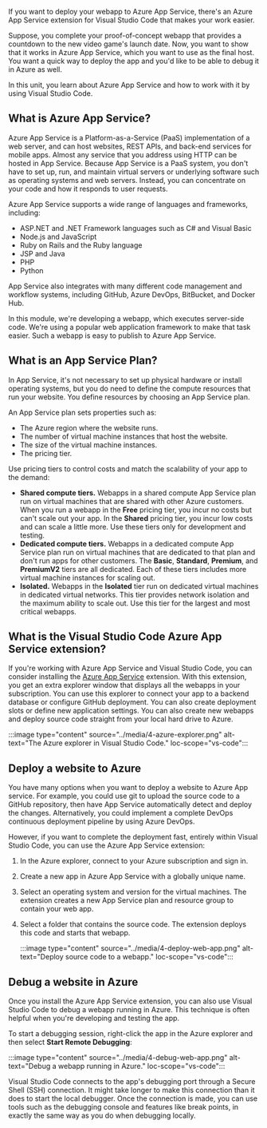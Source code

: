 If you want to deploy your webapp to Azure App Service, there's an Azure App Service extension for Visual Studio Code that makes your work easier.

Suppose, you complete your proof-of-concept webapp that provides a countdown to the new video game's launch date. Now, you want to show that it works in Azure App Service, which you want to use as the final host. You want a quick way to deploy the app and you'd like to be able to debug it in Azure as well.

In this unit, you learn about Azure App Service and how to work with it by using Visual Studio Code.

## What is Azure App Service?

Azure App Service is a Platform-as-a-Service (PaaS) implementation of a web server, and can host websites, REST APIs, and back-end services for mobile apps. Almost any service that you address using HTTP can be hosted in App Service. Because App Service is a PaaS system, you don't have to set up, run, and maintain virtual servers or underlying software such as operating systems and web servers. Instead, you can concentrate on your code and how it responds to user requests. 

Azure App Service supports a wide range of languages and frameworks, including:

- ASP.NET and .NET Framework languages such as C# and Visual Basic
- Node.js and JavaScript
- Ruby on Rails and the Ruby language
- JSP and Java
- PHP
- Python

App Service also integrates with many different code management and workflow systems, including GitHub, Azure DevOps, BitBucket, and Docker Hub.

In this module, we're developing a webapp, which executes server-side code. We're using a popular web application framework to make that task easier. Such a webapp is easy to publish to Azure App Service.

## What is an App Service Plan?

In App Service, it's not necessary to set up physical hardware or install operating systems, but you do need to define the compute resources that run your website. You define resources by choosing an App Service plan.

An App Service plan sets properties such as:

- The Azure region where the website runs.
- The number of virtual machine instances that host the website.
- The size of the virtual machine instances.
- The pricing tier.

Use pricing tiers to control costs and match the scalability of your app to the demand:

- **Shared compute tiers.** Webapps in a shared compute App Service plan run on virtual machines that are shared with other Azure customers. When you run a webapp in the **Free** pricing tier, you incur no costs but can't scale out your app. In the **Shared** pricing tier, you incur low costs and can scale a little more. Use these tiers only for development and testing.
- **Dedicated compute tiers.** Webapps in a dedicated compute App Service plan run on virtual machines that are dedicated to that plan and don't run apps for other customers. The **Basic**, **Standard**, **Premium**, and **PremiumV2** tiers are all dedicated. Each of these tiers includes more virtual machine instances for scaling out. 
- **Isolated.** Webapps in the **Isolated** tier run on dedicated virtual machines in dedicated virtual networks. This tier provides network isolation and the maximum ability to scale out. Use this tier for the largest and most critical webapps. 

## What is the Visual Studio Code Azure App Service extension?

If you're working with Azure App Service and Visual Studio Code, you can consider installing the [Azure App Service](https://marketplace.visualstudio.com/items?itemName=ms-azuretools.vscode-azureappservice) extension. With this extension, you get an extra explorer window that displays all the webapps in your subscription. You can use this explorer to connect your app to a backend database or configure GitHub deployment. You can also create deployment slots or define new application settings. You can also create new webapps and deploy source code straight from your local hard drive to Azure.

:::image type="content" source="../media/4-azure-explorer.png" alt-text="The Azure explorer in Visual Studio Code." loc-scope="vs-code":::

## Deploy a website to Azure

You have many options when you want to deploy a website to Azure App service. For example, you could use git to upload the source code to a GitHub repository, then have App Service automatically detect and deploy the changes. Alternatively, you could implement a complete DevOps continuous deployment pipeline by using Azure DevOps.

However, if you want to complete the deployment fast, entirely within Visual Studio Code, you can use the Azure App Service extension:

1. In the Azure explorer, connect to your Azure subscription and sign in.
1. Create a new app in Azure App Service with a globally unique name.
1. Select an operating system and version for the virtual machines. The extension creates a new App Service plan and resource group to contain your web app.
1. Select a folder that contains the source code. The extension deploys this code and starts that webapp.

   :::image type="content" source="../media/4-deploy-web-app.png" alt-text="Deploy source code to a webapp." loc-scope="vs-code":::

## Debug a website in Azure

Once you install the Azure App Service extension, you can also use Visual Studio Code to debug a webapp running in Azure. This technique is often helpful when you're developing and testing the app.

To start a debugging session, right-click the app in the Azure explorer and then select **Start Remote Debugging**:

:::image type="content" source="../media/4-debug-web-app.png" alt-text="Debug a webapp running in Azure." loc-scope="vs-code":::

Visual Studio Code connects to the app's debugging port through a Secure Shell (SSH) connection. It might take longer to make this connection than it does to start the local debugger. Once the connection is made, you can use tools such as the debugging console and features like break points, in exactly the same way as you do when debugging locally.